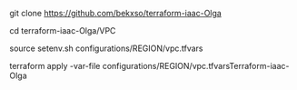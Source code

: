 git clone https://github.com/bekxso/terraform-iaac-Olga

cd terraform-iaac-Olga/VPC

source setenv.sh configurations/REGION/vpc.tfvars

terraform apply -var-file configurations/REGION/vpc.tfvarsTerraform-iaac-Olga
